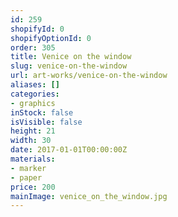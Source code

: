 ```yaml
---
id: 259
shopifyId: 0
shopifyOptionId: 0
order: 305
title: Venice on the window
slug: venice-on-the-window
url: art-works/venice-on-the-window
aliases: []
categories:
- graphics
inStock: false
isVisible: false
height: 21
width: 30
date: 2017-01-01T00:00:00Z
materials:
- marker
- paper
price: 200
mainImage: venice_on_the_window.jpg
---
```

